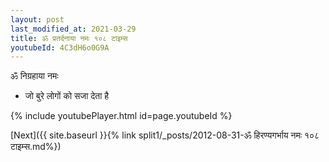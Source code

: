 ```yaml
---
layout: post
last_modified_at: 2021-03-29
title: ॐ प्रतर्दनाया नमः १०८ टाइम्स
youtubeId: 4C3dH6o0G9A
---
```

 
 
 ॐ निग्रहाया नमः  
 
 -  जो बुरे लोगों को सजा देता है 
 
  
 
  
 
 
 
 
 
 


{% include youtubePlayer.html id=page.youtubeId %}
 
[Next]({{ site.baseurl }}{% link  split1/_posts/2012-08-31-ॐ हिरण्यगर्भाय नमः १०८ टाइम्स.md%})
 
